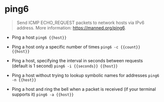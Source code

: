 # ping6
> Send ICMP ECHO_REQUEST packets to network hosts via IPv6 address.
> More information: <https://manned.org/ping6>.

- Ping a host
`ping6 {{host}}`

- Ping a host only a specific number of times
`ping6 -c {{count}} {{host}}`

- Ping a host, specifying the interval in seconds between requests (default is 1 second)
`ping6 -i {{seconds}} {{host}}`

- Ping a host without trying to lookup symbolic names for addresses
`ping6 -n {{host}}`

- Ping a host and ring the bell when a packet is received (if your terminal supports it)
`ping6 -a {{host}}`
